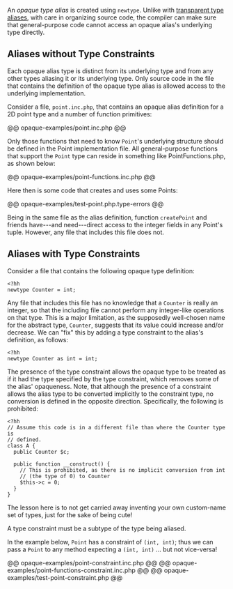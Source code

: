 An *opaque type alias* is created using `newtype`. Unlike with [transparent type aliases](./transparent.md), with care in organizing source code, the compiler can make sure that general-purpose code cannot access an opaque alias's underlying type directly.

## Aliases without Type Constraints

Each opaque alias type is distinct from its underlying type and from any other types aliasing it or its underlying type. Only source code in the file that contains the definition of the opaque type alias is allowed access to the underlying implementation. 

Consider a file, `point.inc.php`, that contains an opaque alias definition for a 2D point type and a number of function primitives:

@@ opaque-examples/point.inc.php @@

Only those functions that need to know `Point`'s underlying structure should be defined in the Point implementation file. All general-purpose functions that support the `Point` type can reside in something like PointFunctions.php, as shown below:

@@ opaque-examples/point-functions.inc.php @@

Here then is some code that creates and uses some Points:

@@ opaque-examples/test-point.php.type-errors @@

Being in the same file as the alias definition, function `createPoint` and friends have---and need---direct access to the integer fields in any Point's tuple. However, any file that includes this file does not.

## Aliases with Type Constraints

Consider a file that contains the following opaque type definition:

```
<?hh
newtype Counter = int;
```

Any file that includes this file has no knowledge that a `Counter` is really an integer, so that the including file cannot perform any integer-like operations on that type. This is a major limitation, as the supposedly well-chosen name for the abstract type, `Counter`, suggests that its value could increase and/or decrease. We can "fix" this by adding a type constraint to the alias's definition, as follows:

```
<?hh
newtype Counter as int = int;
```

The presence of the type constraint allows the opaque type to be treated as if it had the type specified by the type constraint, which removes some of the alias' opaqueness. Note, that although the presence of a constraint allows the alias type to be converted implicitly to the constraint type, no conversion is defined in the opposite direction. Specifically, the following is prohibited:

```
<?hh
// Assume this code is in a different file than where the Counter type is
// defined.
class A {
  public Counter $c;

  public function __construct() {
    // This is prohibited, as there is no implicit conversion from int 
    // (the type of 0) to Counter   
    $this->c = 0;
  }
} 
```

The lesson here is to not get carried away inventing your own custom-name set of types, just for the sake of being cute!

A type constraint must be a subtype of the type being aliased.

In the example below, `Point` has a constraint of `(int, int)`; thus we can pass a `Point` to any method expecting a `(int, int)` ... but not vice-versa!

@@ opaque-examples/point-constraint.inc.php @@
@@ opaque-examples/point-functions-constraint.inc.php @@
@@ opaque-examples/test-point-constraint.php @@
